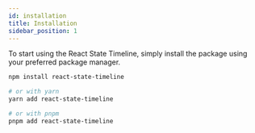 ```yaml
---
id: installation
title: Installation
sidebar_position: 1
---
```


To start using the React State Timeline, simply install the package using your preferred package manager.

```bash
npm install react-state-timeline

# or with yarn
yarn add react-state-timeline

# or with pnpm
pnpm add react-state-timeline
```
